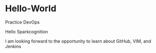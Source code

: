 # Hello-World
Practice DevOps

Hello Sparkcognition

I am looking forward to the opportunity to learn about GitHub, VIM, and Jenkins
